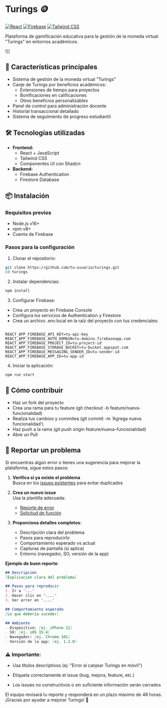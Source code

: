 # Turings 🪙

[![React](https://img.shields.io/badge/React-20232A?style=for-the-badge&logo=react&logoColor=61DAFB)](https://reactjs.org/)
[![Firebase](https://img.shields.io/badge/Firebase-FFCA28?style=for-the-badge&logo=firebase&logoColor=black)](https://firebase.google.com/)
[![Tailwind CSS](https://img.shields.io/badge/Tailwind_CSS-38B2AC?style=for-the-badge&logo=tailwind-css&logoColor=white)](https://tailwindcss.com/)

Plataforma de gamificación educativa para la gestión de la moneda virtual "Turings" en entornos académicos.

![]

## 🚀 Características principales
- Sistema de gestión de la moneda virtual "Turings"
- Canje de Turings por beneficios académicos:
  - Extensiones de tiempo para proyectos
  - Bonificaciones en calificaciones
  - Otros beneficios personalizables
- Panel de control para administración docente
- Historial transaccional detallado
- Sistema de seguimiento de progreso estudiantil

## 🛠 Tecnologías utilizadas
- **Frontend:** 
  - React + JavaScript
  - Tailwind CSS
  - Componentes UI con Shadcn
- **Backend:** 
  - Firebase Authentication
  - Firestore Database

## 📦 Instalación

### Requisitos previos
- Node.js v16+
- npm v8+
- Cuenta de Firebase

### Pasos para la configuración
1. Clonar el repositorio:
```bash
git clone https://github.com/tu-usuario/turings.git
cd turings
```

2. Instalar dependencias:

```bash
npm install
```

3. Configurar Firebase:

- Crea un proyecto en Firebase Console
- Configura los servicios de Authentication y Firestore
- Crea un archivo .env.local en la raíz del proyecto con tus credenciales:

```env

REACT_APP_FIREBASE_API_KEY=tu-api-key
REACT_APP_FIREBASE_AUTH_DOMAIN=tu-domino.firebaseapp.com
REACT_APP_FIREBASE_PROJECT_ID=tu-project-id
REACT_APP_FIREBASE_STORAGE_BUCKET=tu-bucket.appspot.com
REACT_APP_FIREBASE_MESSAGING_SENDER_ID=tu-sender-id
REACT_APP_FIREBASE_APP_ID=tu-app-id
```
4. Iniciar la aplicación:

```bash
npm run start
```
 
## 🤝 Cómo contribuir

- Haz un fork del proyecto
- Crea una rama para tu feature (git checkout -b feature/nueva-funcionalidad)
- Realiza tus cambios y commitea (git commit -m 'Agrega nueva funcionalidad')
- Haz push a la rama (git push origin feature/nueva-funcionalidad)
- Abre un Pull 

## 🐛 Reportar un problema

Si encuentras algún error o tienes una sugerencia para mejorar la plataforma, sigue estos pasos:

1. **Verifica si ya existe el problema**  
   Busca en los [issues existentes](https://github.com/ErickinSegura/Turings/issues) para evitar duplicados

2. **Crea un nuevo issue**  
   Usa la plantilla adecuada:
   - [Reporte de error](https://github.com/tu-usuario/turings/issues/new?template=bug_report.md)
   - [Solicitud de función](https://github.com/tu-usuario/turings/issues/new?template=feature_request.md)

3. **Proporciona detalles completos**:
   - Descripción clara del problema
   - Pasos para reproducirlo
   - Comportamiento esperado vs actual
   - Capturas de pantalla (si aplica)
   - Entorno (navegador, SO, versión de la app)

**Ejemplo de buen reporte**:  
```markdown
## Descripción
[Explicación clara del problema]

## Pasos para reproducir
1. Ir a '...'
2. Hacer clic en '....'
3. Ver error en '....'

## Comportamiento esperado
[Lo que debería suceder]

## Ambiente
- Dispositivo: [ej. iPhone 12]
- SO: [ej. iOS 15.4]
- Navegador: [ej. Chrome 101]
- Versión de la app: [ej. 1.2.0]
``` 

### ⚠️ Importante:

- Usa títulos descriptivos (ej: "Error al canjear Turings en móvil")

- Etiqueta correctamente el issue (bug, mejora, feature, etc.)

- Los issues no constructivos o sin suficiente información serán cerrados

El equipo revisará tu reporte y responderá en un plazo máximo de 48 horas. ¡Gracias por ayudar a mejorar Turings! 🚀